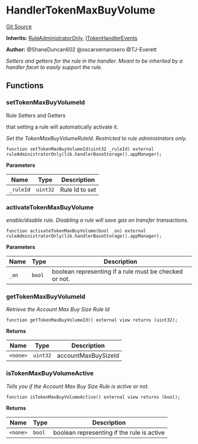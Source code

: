 # HandlerTokenMaxBuyVolume
[Git Source](https://github.com/thrackle-io/tron/blob/af28404fa455abf3b77fe8e040ff86d48b926353/src/client/token/handler/ruleContracts/HandlerTokenMaxBuyVolume.sol)

**Inherits:**
[RuleAdministratorOnly](/src/protocol/economic/RuleAdministratorOnly.sol/contract.RuleAdministratorOnly.md), [ITokenHandlerEvents](/src/common/IEvents.sol/interface.ITokenHandlerEvents.md)

**Author:**
@ShaneDuncan602 @oscarsernarosero @TJ-Everett

*Setters and getters for the rule in the handler. Meant to be inherited by a handler
facet to easily support the rule.*


## Functions
### setTokenMaxBuyVolumeId

Rule Setters and Getters

that setting a rule will automatically activate it.

*Set the TokenMaxBuyVolumeRuleId. Restricted to rule administrators only.*


```solidity
function setTokenMaxBuyVolumeId(uint32 _ruleId) external ruleAdministratorOnly(lib.handlerBaseStorage().appManager);
```
**Parameters**

|Name|Type|Description|
|----|----|-----------|
|`_ruleId`|`uint32`|Rule Id to set|


### activateTokenMaxBuyVolume

*enable/disable rule. Disabling a rule will save gas on transfer transactions.*


```solidity
function activateTokenMaxBuyVolume(bool _on) external ruleAdministratorOnly(lib.handlerBaseStorage().appManager);
```
**Parameters**

|Name|Type|Description|
|----|----|-----------|
|`_on`|`bool`|boolean representing if a rule must be checked or not.|


### getTokenMaxBuyVolumeId

*Retrieve the Account Max Buy Size Rule Id*


```solidity
function getTokenMaxBuyVolumeId() external view returns (uint32);
```
**Returns**

|Name|Type|Description|
|----|----|-----------|
|`<none>`|`uint32`|accountMaxBuySizeId|


### isTokenMaxBuyVolumeActive

*Tells you if the Account Max Buy Size Rule is active or not.*


```solidity
function isTokenMaxBuyVolumeActive() external view returns (bool);
```
**Returns**

|Name|Type|Description|
|----|----|-----------|
|`<none>`|`bool`|boolean representing if the rule is active|


